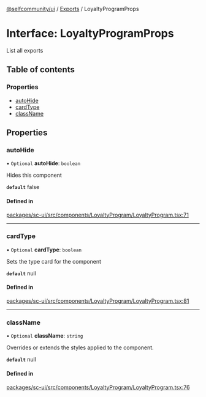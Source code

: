 [@selfcommunity/ui](../README.md) / [Exports](../modules.md) / LoyaltyProgramProps

# Interface: LoyaltyProgramProps

List all exports

## Table of contents

### Properties

- [autoHide](LoyaltyProgramProps.md#autohide)
- [cardType](LoyaltyProgramProps.md#cardtype)
- [className](LoyaltyProgramProps.md#classname)

## Properties

### autoHide

• `Optional` **autoHide**: `boolean`

Hides this component

**`default`** false

#### Defined in

[packages/sc-ui/src/components/LoyaltyProgram/LoyaltyProgram.tsx:71](https://github.com/selfcommunity/community-ui/blob/6b6e2bd/packages/sc-ui/src/components/LoyaltyProgram/LoyaltyProgram.tsx#L71)

___

### cardType

• `Optional` **cardType**: `boolean`

Sets the type card for the component

**`default`** null

#### Defined in

[packages/sc-ui/src/components/LoyaltyProgram/LoyaltyProgram.tsx:81](https://github.com/selfcommunity/community-ui/blob/6b6e2bd/packages/sc-ui/src/components/LoyaltyProgram/LoyaltyProgram.tsx#L81)

___

### className

• `Optional` **className**: `string`

Overrides or extends the styles applied to the component.

**`default`** null

#### Defined in

[packages/sc-ui/src/components/LoyaltyProgram/LoyaltyProgram.tsx:76](https://github.com/selfcommunity/community-ui/blob/6b6e2bd/packages/sc-ui/src/components/LoyaltyProgram/LoyaltyProgram.tsx#L76)
